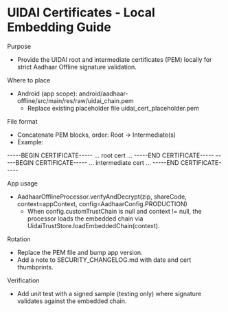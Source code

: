 # UIDAI Certificates - Local Embedding Guide

Purpose
- Provide the UIDAI root and intermediate certificates (PEM) locally for strict Aadhaar Offline signature validation.

Where to place
- Android (app scope): android/aadhaar-offline/src/main/res/raw/uidai_chain.pem
  - Replace existing placeholder file uidai_cert_placeholder.pem

File format
- Concatenate PEM blocks, order: Root -> Intermediate(s)
- Example:

-----BEGIN CERTIFICATE-----
... root cert ...
-----END CERTIFICATE-----
-----BEGIN CERTIFICATE-----
... intermediate cert ...
-----END CERTIFICATE-----

App usage
- AadhaarOfflineProcessor.verifyAndDecrypt(zip, shareCode, context=appContext, config=AadhaarConfig.PRODUCTION)
  - When config.customTrustChain is null and context != null, the processor loads the embedded chain via UidaiTrustStore.loadEmbeddedChain(context).

Rotation
- Replace the PEM file and bump app version.
- Add a note to SECURITY_CHANGELOG.md with date and cert thumbprints.

Verification
- Add unit test with a signed sample (testing only) where signature validates against the embedded chain.


